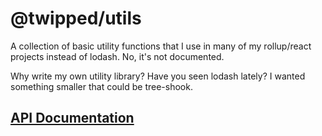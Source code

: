 @twipped/utils
===

A collection of basic utility functions that I use in many of my rollup/react projects instead of lodash. No, it's not documented.

Why write my own utility library? Have you seen lodash lately? I wanted something smaller that could be tree-shook.

## [API Documentation](https://github.com/Twipped/js-utils/tree/main/docs)